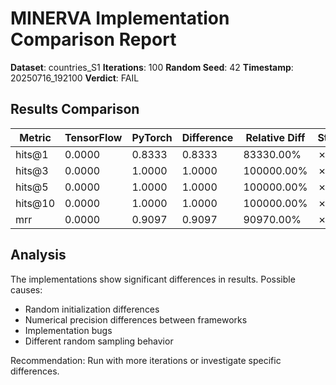 # MINERVA Implementation Comparison Report

**Dataset**: countries_S1
**Iterations**: 100
**Random Seed**: 42
**Timestamp**: 20250716_192100
**Verdict**: FAIL

## Results Comparison

| Metric | TensorFlow | PyTorch | Difference | Relative Diff | Status |
|--------|------------|---------|------------|---------------|--------|
| hits@1 | 0.0000 | 0.8333 | 0.8333 | 83330.00% | ✗ |
| hits@3 | 0.0000 | 1.0000 | 1.0000 | 100000.00% | ✗ |
| hits@5 | 0.0000 | 1.0000 | 1.0000 | 100000.00% | ✗ |
| hits@10 | 0.0000 | 1.0000 | 1.0000 | 100000.00% | ✗ |
| mrr | 0.0000 | 0.9097 | 0.9097 | 90970.00% | ✗ |

## Analysis

The implementations show significant differences in results.
Possible causes:
- Random initialization differences
- Numerical precision differences between frameworks
- Implementation bugs
- Different random sampling behavior

Recommendation: Run with more iterations or investigate specific differences.
